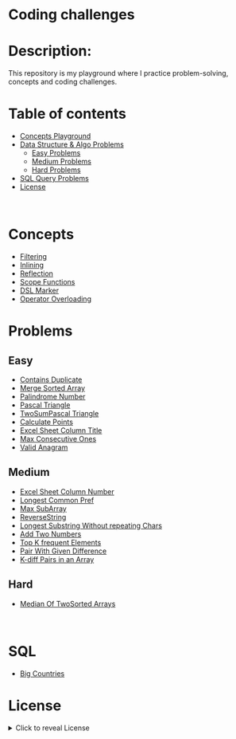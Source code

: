 # Coding challenges

# Description:
This repository is my playground where I practice problem-solving, concepts and coding challenges.


# Table of contents

- [Concepts Playground](#Concepts)
- [Data Structure & Algo Problems](#Problems)
     - [Easy Problems](#Easy)
     - [Medium Problems](#Medium)
     - [Hard Problems](#Hrad)
- [SQL Query Problems](#SQL)
- [License](#License)

<br/>

<img align="center" src="https://github.com/mayankchaudhary26/Cool-Readme-ideas/blob/master/data/coffee.gif"  alt=""/>

<br/>


# Concepts

- [Filtering](src/concepts_playground/Filter.kt)
- [Inlining](src/concepts_playground/Inline.kt)
- [Reflection](src/concepts_playground/Reflection.kt)
- [Scope Functions](src/concepts_playground/scopeFuns.kt)
- [DSL Marker](src/concepts_playground/DslMarker.kt)
- [Operator Overloading](src/concepts_playground/OperatorOverloading.kt)



# Problems


## Easy

- [Contains Duplicate](src/leetcode_problems/easy/ContainsDuplicate.kt)
- [Merge Sorted Array](src/leetcode_problems/easy/MergeSortedArray.kt)
- [Palindrome Number](src/leetcode_problems/easy/PalindromeNumber.kt)
- [Pascal Triangle](src/leetcode_problems/easy/PascalTriangle.kt)
- [TwoSumPascal Triangle](src/leetcode_problems/easy/TwoSum.kt)
- [Calculate Points](src/leetcode_problems/easy/CalculatePoints.java)
- [Excel Sheet Column Title](src/leetcode_problems/easy/ExcelSheetColumnTitle.kt)
- [Max Consecutive Ones](src/leetcode_problems/easy/MaxConsecutiveOnes.kt)
- [Valid Anagram](src/leetcode_problems/easy/Anagram.kt)



## Medium

- [Excel Sheet Column Number](src/leetcode_problems/medium/ExcelSheetColumnNumber.kt)
- [Longest Common Pref](src/leetcode_problems/medium/LongestCommonPref.kt)
- [Max SubArray](src/leetcode_problems/medium/MaxSubArray.kt)
- [ReverseString](src/leetcode_problems/medium/ReverseString.kt)
- [Longest Substring Without repeating Chars](src/leetcode_problems/medium/LongestSubstringWithoutRepeatingCharacters.kt)
- [Add Two Numbers](src/leetcode_problems/medium/AddTwoNumbers.kt)
- [Top K frequent Elements](src/leetcode_problems/medium/TopKfrequentElements.kt)
- [Pair With Given Difference](src/leetcode_problems/medium/PairWithGivenDifference.kt)
- [K-diff Pairs in an Array](src/leetcode_problems/medium/K-diffIinArray.kt)



## Hard 

- [Median Of TwoSorted Arrays](src/leetcode_problems/hard/MedianOfTwoSortedArrays.kt)


<br/>

# SQL

- [Big Countries](https://leetcode.com/problems/big-countries/description/?envType=study-plan&id=sql-i)





# License

<details>
    <summary>
        Click to reveal License
    </summary>

```
MIT License

Copyright (c) 2023 Mahmoud H. Alim

Permission is hereby granted, free of charge, to any person obtaining a copy
of this software and associated documentation files (the "Software"), to deal
in the Software without restriction, including without limitation the rights
to use, copy, modify, merge, publish, distribute, sublicense, and/or sell
copies of the Software, and to permit persons to whom the Software is
furnished to do so, subject to the following conditions:

The above copyright notice and this permission notice shall be included in all
copies or substantial portions of the Software.

THE SOFTWARE IS PROVIDED "AS IS", WITHOUT WARRANTY OF ANY KIND, EXPRESS OR
IMPLIED, INCLUDING BUT NOT LIMITED TO THE WARRANTIES OF MERCHANTABILITY,
FITNESS FOR A PARTICULAR PURPOSE AND NONINFRINGEMENT. IN NO EVENT SHALL THE
AUTHORS OR COPYRIGHT HOLDERS BE LIABLE FOR ANY CLAIM, DAMAGES OR OTHER
LIABILITY, WHETHER IN AN ACTION OF CONTRACT, TORT OR OTHERWISE, ARISING FROM,
OUT OF OR IN CONNECTION WITH THE SOFTWARE OR THE USE OR OTHER DEALINGS IN THE
SOFTWARE.

```

</details>